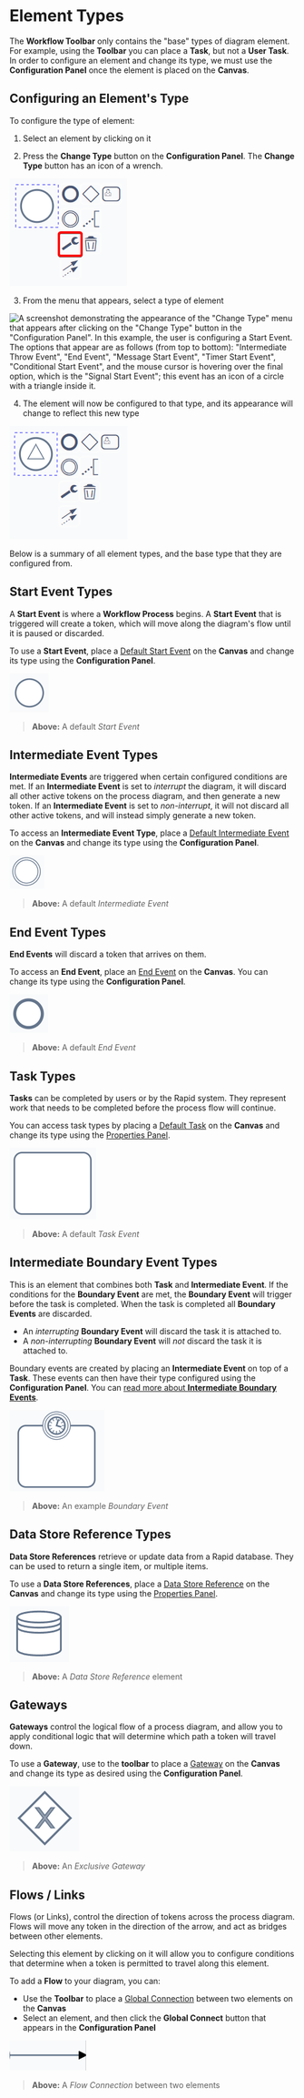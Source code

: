 # Element Types

The **Workflow Toolbar** only contains the "base" types of diagram element. For example, using the **Toolbar** you can place a **Task**, but not a **User Task**. In order to configure an element and change its type, we must use the **Configuration Panel** once the element is placed on the **Canvas**.

## Configuring an Element's Type

To configure the type of element:

1. Select an element by clicking on it

2. Press the **Change Type** button on the **Configuration Panel**. The **Change Type** button has an icon of a wrench.

![A screenshot demonstrating the location and appearance of the "Change Type" button in the "Configuration Panel". The screenshot is annotated with a red box to highlight the location of the button. The button has an icon of a stylised wrench.](<Workflow Change Type Button.png>)

3. From the menu that appears, select a type of element

![A screenshot demonstrating the appearance of the "Change Type" menu that appears after clicking on the "Change Type" button in the "Configuration Panel". In this example, the user is configuring a Start Event. The options that appear are as follows (from top to bottom): "Intermediate Throw Event", "End Event", "Message Start Event", "Timer Start Event", "Conditional Start Event", and the mouse cursor is hovering over the final option, which is the "Signal Start Event"; this event has an icon of a circle with a triangle inside it. ](<Workflow Change Type Button Menu.png>)

4. The element will now be configured to that type, and its appearance will change to reflect this new type

![A screenshot demonstrating how the Start Event that had its type changed now has a new appearance. As it is now configured as a "Signal Start Event", the element's symbol is now a circle with a triangle inside.](<Workflow Change Type Finished.png>)

Below is a summary of all element types, and the base type that they are configured from.

## Start Event Types

A **Start Event** is where a **Workflow Process** begins. A **Start Event** that is triggered will create a token, which will move along the diagram's flow until it is paused or discarded.

To use a **Start Event**, place a [Default Start Event](</docs/Rapid/3-Keyper Manual/3-Workflow/3-Execution/3-Events/1-start-events/1-start-events.md>) on the **Canvas** and change its type using the **Configuration Panel**.

![The "Start Event" as it appears on the canvas. It resembles an empty, white circle.](<Start Event Base.png>)

> **Above:** A default *Start Event*

## Intermediate Event Types

**Intermediate Events** are triggered when certain configured conditions are met. If an **Intermediate Event** is set to *interrupt* the diagram, it will discard all other active tokens on the process diagram, and then generate a new token. If an **Intermediate Event** is set to *non-interrupt*, it will not discard all other active tokens, and will instead simply generate a new token.

To access an **Intermediate Event Type**, place a [Default Intermediate Event](</docs/Rapid/3-Keyper Manual/3-Workflow/3-Execution/3-Events/2-intermediate-events/2-intermediate-events.md>) on the **Canvas** and change its type using the **Configuration Panel**.

![The "Intermediate Event" as it appears on the canvas. It resembles a circle with a thick white border.](<Intermediate Base.png>)

> **Above:** A default *Intermediate Event*

## End Event Types

**End Events** will discard a token that arrives on them.

To access an **End Event**, place an [End Event](</docs/Rapid/3-Keyper Manual/3-Workflow/3-Execution/3-Events/4-end-events/4-end-events.md>) on the **Canvas**. You can change its type using the **Configuration Panel**.

![The "End Event" as it appears on the canvas. It resembles a circle with a thick, black border.](<End Base.png>)

> **Above:** A default *End Event*

## Task Types

**Tasks** can be completed by users or by the Rapid system. They represent work that needs to be completed before the process flow will continue.

You can access task types by placing a [Default Task](</docs/Rapid/3-Keyper Manual/3-Workflow/3-Execution/5-Activities/5-Activities.md>) on the **Canvas** and change its type using the [Properties Panel](</docs/Rapid/3-Keyper Manual/3-Workflow/2-Drawing/2-drawing-diagrams/2-drawing-diagrams.md>).

![A screenshot of a default task element. The task is a rounded rectangle that is empty inside.](Task.png)

> **Above:** A default *Task Event*

## Intermediate Boundary Event Types

This is an element that combines both **Task** and **Intermediate Event**. If the conditions for the **Boundary Event** are met, the **Boundary Event** will trigger before the task is completed. When the task is completed all **Boundary Events** are discarded.

- An *interrupting* **Boundary Event** will discard the task it is attached to. 
- A *non-interrupting* **Boundary Event** will *not* discard the task it is attached to.

Boundary events are created by placing an **Intermediate Event** on top of a **Task**. These events can then have their type configured using the **Configuration Panel**. You can [read more about **Intermediate Boundary Events**](</docs/Rapid/3-Keyper Manual/3-Workflow/3-Execution/3-Events/3-boundary-events/3-boundary-events.md>).

![A screenshot demonstrating the appearance of a boundary event type of element. The screenshot shows a task rectangle which is rounded in the corners. On the top of the task is a timer boundary event: this event has a symbol that resembles a clock. The event symbol has a thick white outline.](<Boundary Example.png>)

> **Above:** An example *Boundary Event*

## Data Store Reference Types

**Data Store References** retrieve or update data from a Rapid database. They can be used to return a single item, or multiple items.

To use a **Data Store References**, place a [Data Store Reference](</docs/Rapid/3-Keyper Manual/3-Workflow/3-Execution/6-Data References/2-data-store-reference/2-data-store-reference.md>) on the **Canvas** and change its type using the [Properties Panel](</docs/Rapid/3-Keyper Manual/3-Workflow/2-Drawing/2-drawing-diagrams/2-drawing-diagrams.md>).

![A "Data Store Reference: Get Item" as it appears on the canvas. It resembles a database can, or database stack: a cylinder that is bisected at its top. ](<Workflow Data Can.png>)

> **Above:** A *Data Store Reference* element

## Gateways

**Gateways** control the logical flow of a process diagram, and allow you to apply conditional logic that will determine which path a token will travel down.

To use a **Gateway**, use to the **toolbar** to place a [Gateway](</docs/Rapid/3-Keyper Manual/3-Workflow/3-Execution/4-gateways/4-gateways.md>) on the **Canvas** and change its type as desired using the **Configuration Panel**.

![A "Gateway" as it appears on the canvas. It resembles a diamond. In this example, the Gateway is configured to be an exclusive Gateway, so inside the Gateway is a cross shape.](<Gateway Example.png>)

> **Above:** An *Exclusive Gateway*

## Flows / Links

Flows (or Links), control the direction of tokens across the process diagram. Flows will move any token in the direction of the arrow, and act as bridges between other elements.

Selecting this element by clicking on it will allow you to configure conditions that determine when a token is permitted to travel along this element.

To add a **Flow** to your diagram, you can:
- Use the **Toolbar** to place a [Global Connection](</docs/Rapid/3-Keyper Manual/3-Workflow/2-Drawing/1-drawing-tools/1-drawing-tools.md>) between two elements on the **Canvas**
- Select an element, and then click the **Global Connect** button that appears in the **Configuration Panel**

![A "Flow" or "Link" as it appears on the canvas. It resembles a black arrow with a triangular point.](<Flow Example.png>)

> **Above:** A *Flow Connection* between two elements